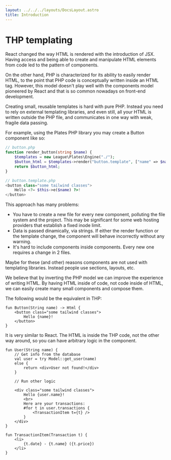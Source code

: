 ```yaml
---
layout: ../../../layouts/DocsLayout.astro
title: Introduction
---
```


# THP templating

React changed the way HTML is rendered with the introduction of JSX.
Having access and being able to create and manipulate HTML elements
from code led to the pattern of components.

On the other hand, PHP is characterized for its ability to easily render
HTML, to the point that PHP code is conceptually written inside an
HTML tag. However, this model doesn't play well with the components
model pioneered by React and that is so common nowadays on front-end
development.

Creating small, reusable templates is hard with pure PHP. Instead you
need to rely on external templating libraries, and even still, all your
HTML is written outside the PHP file, and communicates in one way
with weak, fragile data passing.

For example, using the Plates PHP library you may create a Button component
like so:

```php
// button.php
function render_button(string $name) {
    $templates = new League\Plates\Engine("./");
    $button_html = $templates->render("button.template", ["name" => $name]);
    return $button_html;
}
```

```php
// button.template.php
<button class="some tailwind classes">
    Hello <?= $this->e($name) ?>!
</button>
```

This approach has many problems:

- You have to create a new file for every new component,
    polluting the file system and the project. This may be significant
    for some web hosting providers that establish a fixed inode limit.
- Data is passed dinamically, via strings. If either the render
    function or the template change, the component will behave
    incorrectly without any warning.
- It's hard to include components inside components. Every new
    one requires a change in 2 files.

Maybe for these (and other) reasons components are not used with
templating libraries. Instead people use sections, layouts, etc.

We believe that by inverting the PHP model we can improve
the experience of writing HTML. By having HTML inside of code,
not code inside of HTML, we can easily create many small components
and compose them.

The following would be the equivalent in THP:

```thp
fun Button(String name) -> Html {
    <button class="some tailwind classes">
        Hello {name}!
    </button>
}
```

It is very similar to React. The HTML is inside the THP code, not the other
way around, so you can have arbitrary logic in the component.

```thp
fun User(String name) {
    // Get info from the database
    val user = try Model::get_user(name)
    else {
        return <div>User not found!</div>
    }

    // Run other logic

    <div class="some tailwind classes">
        Hello {user.name}!
        <br>
        Here are your transactions:
        #for t in user.transactions {
            <TransactionItem t={t} />
        }
    </div>
}

fun TransactionItem(Transaction t) {
    <li>
        {t.date} - {t.name} ({t.price})
    </li>
}
```





